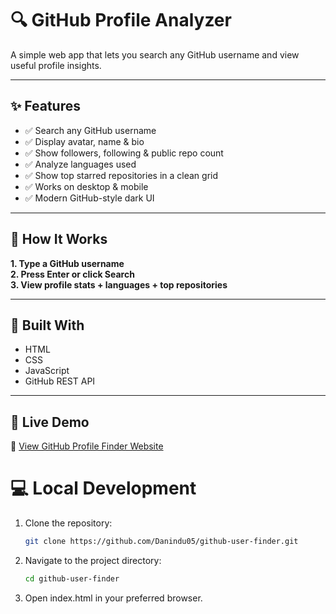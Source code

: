 # 🔍 GitHub Profile Analyzer

A simple web app that lets you search any GitHub username and view useful profile insights.

---

## ✨ Features

- ✅ Search any GitHub username  
- ✅ Display avatar, name & bio  
- ✅ Show followers, following & public repo count  
- ✅ Analyze languages used  
- ✅ Show top starred repositories in a clean grid  
- ✅ Works on desktop & mobile  
- ✅ Modern GitHub-style dark UI  

---

## 🚀 How It Works

**1. Type a GitHub username**  
**2. Press Enter or click Search**  
**3. View profile stats + languages + top repositories**

---

## 🧰 Built With

- HTML  
- CSS  
- JavaScript  
- GitHub REST API  

---

## 🚀 Live Demo    
🔗 [View GitHub Profile Finder Website](https://danindu05.github.io/github-user-finder/)


# 💻 Local Development  
1. Clone the repository:
   ```sh
   git clone https://github.com/Danindu05/github-user-finder.git
2. Navigate to the project directory:
   ```sh
   cd github-user-finder
3. Open index.html in your preferred browser.
